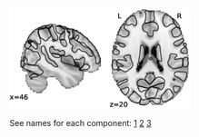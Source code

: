 ![64 components](imgs/64.jpg "64 components")

See names for each component: [1](https://parietal-inria.github.io/MODL_atlas/64/1 "Component 1")
[2](https://parietal-inria.github.io/MODL_atlas/64/2 "Component 2")
[3](https://parietal-inria.github.io/MODL_atlas/64/3 "Component 3")
